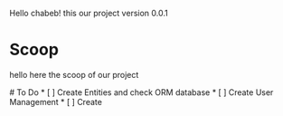 Hello chabeb! 
this our project version 0.0.1 
# Scoop 
 <p>hello here the scoop of our project  </p>
# To Do 
	* [ ] Create Entities and check ORM database 
	* [ ] Create User Management 
	* [ ] Create 
